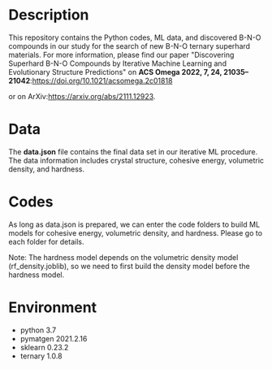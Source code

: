 # Description

This repository contains the Python codes, ML data, and discovered B-N-O compounds in our study for the search of new B-N-O ternary superhard materials. For more information, please find our paper "Discovering Superhard B-N-O Compounds by Iterative Machine Learning and Evolutionary Structure Predictions" on **ACS Omega 2022, 7, 24, 21035–21042**:https://doi.org/10.1021/acsomega.2c01818

or on ArXiv:https://arxiv.org/abs/2111.12923.

# Data

The **data.json** file contains the final data set in our iterative ML procedure. The data information includes crystal structure, cohesive energy, volumetric density, and hardness.

# Codes

As long as data.json is prepared, we can enter the code folders to build ML models for cohesive energy, volumetric density, and hardness. Please go to each folder for details.

Note: The hardness model depends on the volumetric density model (rf_density.joblib), so we need to first build the density model before the hardness model.

# Environment
  - python 3.7
  - pymatgen 2021.2.16
  - sklearn 0.23.2
  - ternary 1.0.8
